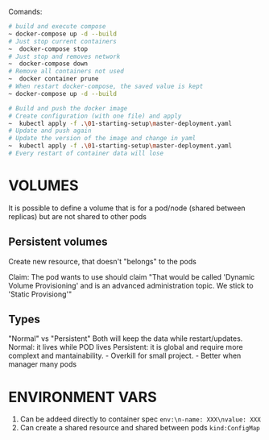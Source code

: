 Comands:
```sh
# build and execute compose
~ docker-compose up -d --build
# Just stop current containers
~  docker-compose stop
# Just stop and removes network
~  docker-compose down
# Remove all containers not used
~  docker container prune
# When restart docker-compose, the saved value is kept
~ docker-compose up -d --build

# Build and push the docker image
# Create configuration (with one file) and apply
~  kubectl apply -f .\01-starting-setup\master-deployment.yaml
# Update and push again
# Update the version of the image and change in yaml
~  kubectl apply -f .\01-starting-setup\master-deployment.yaml
# Every restart of container data will lose
```
# VOLUMES
It is possible to define a volume that is for a pod/node (shared between replicas) but are not shared to other pods
## Persistent volumes
Create new resource, that doesn't "belongs" to the pods

Claim: The pod wants to use should claim
"That would be called 'Dynamic Volume Provisioning' and is an advanced administration topic. We stick to 'Static Provisiong'"

## Types
"Normal" vs "Persistent"
Both will keep the data while restart/updates.
Normal: it lives while POD lives
Persistent: it is global and require more complext and mantainability.
    - Overkill for small project.
    - Better when manager many pods

# ENVIRONMENT VARS
1. Can be addeed directly to container spec `env:\n-name: XXX\nvalue: XXX`
2. Can create a shared resource and shared between pods `kind:ConfigMap`
